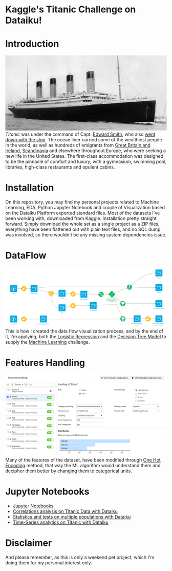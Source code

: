 # Kaggle's  Titanic Challenge on Dataiku!



# Introduction
![enter image description here](/images/titanic.jpg)
_Titanic_  was under the command of Capt.  [Edward Smith](https://en.wikipedia.org/wiki/Edward_Smith_(sea_captain) "Edward Smith (sea captain)"), who also  [went down with the ship](https://en.wikipedia.org/wiki/The_captain_goes_down_with_the_ship "The captain goes down with the ship"). The ocean liner carried some of the wealthiest people in the world, as well as hundreds of emigrants from  [Great Britain and Ireland](https://en.wikipedia.org/wiki/United_Kingdom_of_Great_Britain_and_Ireland "United Kingdom of Great Britain and Ireland"),  [Scandinavia](https://en.wikipedia.org/wiki/Scandinavia "Scandinavia")  and elsewhere throughout Europe, who were seeking a new life in the United States. The first-class accommodation was designed to be the pinnacle of comfort and luxury, with a gymnasium, swimming pool, libraries, high-class restaurants and opulent cabins. 

# Installation
On this repository, you may find my personal projects related to Machine Learning, EDA, Python Jupyter Notebook and couple of Visualization based on the Dataiku Platform exported standard files. Most of the datasets I've been working with, downloaded from Kaggle. Installation pretty straight forward. Simply download the whole set as a single project as a ZIP files, everything have been flattened out with plain text files, and no SQL dump was involved, so there wouldn't be any missing system dependencies issue.

# DataFlow
![Titanic Dataflow](/images/dataflow.png)
This is how I created the data flow visualization process, and by the end of it, I'm applying, both the [Logistic Regression](https://en.wikipedia.org/wiki/Logistic_regression#:~:text=Logistic%20regression%20is%20a%20statistical,a%20form%20of%20binary%20regression%29.) and the [Decision Tree Model](https://en.wikipedia.org/wiki/Decision_tree_learning) to supply the [Machine Learning](https://en.wikipedia.org/wiki/Machine_learning) challenge.

# Features Handling
![Titanic Features Handling](/images/features-handling.png)
Many of the features of the dataset, have been modified through [One Hot Encoding](https://hackernoon.com/what-is-one-hot-encoding-why-and-when-do-you-have-to-use-it-e3c6186d008f) method, that way the ML algorithm would understand them and decipher them better by changing them to categorical units.

# Jupyter Notebooks
- [Jupyter Notebooks](https://github.com/leonism/Dataiku-Titanic/tree/master/ipython_notebooks/.ipynb_checkpoints) 
- [Correlations analysis on Titanic Data with Dataiku](https://github.com/leonism/Dataiku-Titanic/blob/master/ipython_notebooks/.ipynb_checkpoints/Correlations%20analysis%20on%20Titanic_prepared%20%28admin%29-checkpoint.ipynb) 
- [Statistics and tests on multiple populations with Dataiku](https://github.com/leonism/Dataiku-Titanic/blob/master/ipython_notebooks/.ipynb_checkpoints/Statistics%20and%20tests%20on%20multiple%20populations%20on%20train-checkpoint.ipynb "Statistics and tests on multiple populations with Dataiku")
- [Time-Series analytics on Titanic with Dataiku](https://github.com/leonism/Dataiku-Titanic/blob/master/ipython_notebooks/.ipynb_checkpoints/Time-Series%20analytics%20on%20Titanic_prepared%20(admin)-checkpoint.ipynb "Time-Series analytics on Titanic_prepared (admin)-checkpoint.ipynb")


# Disclaimer
And please remember, as this is only a weekend pet project, which I'm doing them for my personal interest only.